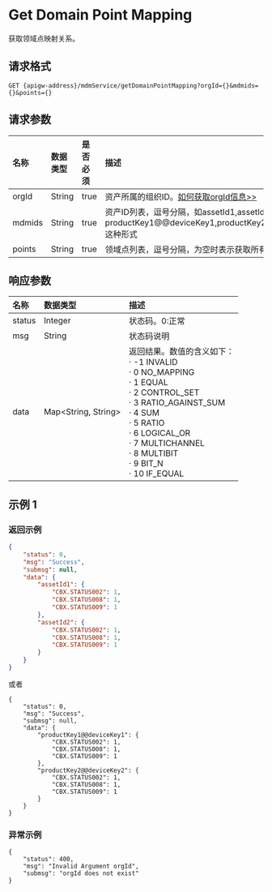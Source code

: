 # Get Domain Point Mapping

获取领域点映射关系。

## 请求格式

```
GET {apigw-address}/mdmService/getDomainPointMapping?orgId={}&mdmids={}&points={}
```

## 请求参数

| **名称** | **数据类型** | **是否必须** | **描述**|
|:---------|:-------------|:-------------|:--------------------|
| orgId    | String       | true         | 资产所属的组织ID。[如何获取orgId信息>>](/docs/api/zh_CN/2.0.9/api_faqs#id-orgid-orgid)  |
| mdmids   | String       | true         | 资产ID列表，逗号分隔，如assetId1,assetId2,assetId3，或者productKey1@@deviceKey1,productKey2@@deviceKey2,productKey3@@deviceKey3这种形式 |
| points   | String       | true         | 领域点列表，逗号分隔，为空时表示获取所有领域点的映射类型|


## 响应参数

| **名称** | **数据类型**        | **描述**|
|:---------|:--------------------|:------------------------------------------------------|
| status   | Integer             | 状态码。0:正常|
| msg      | String              | 状态码说明|
| data     | Map<String, String> | 返回结果。数值的含义如下：<br>·    -1 INVALID  <br>·  0 NO_MAPPING  <br>·  1 EQUAL  <br>·  2 CONTROL_SET  <br>·  3 RATIO_AGAINST_SUM  <br>·  4 SUM  <br>·  5 RATIO  <br>·  6 LOGICAL_OR  <br>·  7 MULTICHANNEL  <br>·  8 MULTIBIT  <br>·  9 BIT_N   <br>· 10 IF_EQUAL |

## 示例 1

### 返回示例

```json
{
​    "status": 0,
​    "msg": "Success",
​    "submsg": null,
​    "data": {
​        "assetId1": {
​            "CBX.STATUS002": 1,
​            "CBX.STATUS008": 1,
​            "CBX.STATUS009": 1
​        },
​        "assetId2": {
​            "CBX.STATUS002": 1,
​            "CBX.STATUS008": 1,
​            "CBX.STATUS009": 1
​        }
​    }
}
```

或者

```
{
​    "status": 0,
​    "msg": "Success",
​    "submsg": null,
​    "data": {
​        "productKey1@@deviceKey1": {
​            "CBX.STATUS002": 1,
​            "CBX.STATUS008": 1,
​            "CBX.STATUS009": 1
​        },
​        "productKey2@@deviceKey2": {
​            "CBX.STATUS002": 1,
​            "CBX.STATUS008": 1,
​            "CBX.STATUS009": 1
​        }
​    }
}
```

### 异常示例

```
{
​    "status": 400,
​    "msg": "Invalid Argument orgId",
​    "submsg": "orgId does not exist"
}
```
